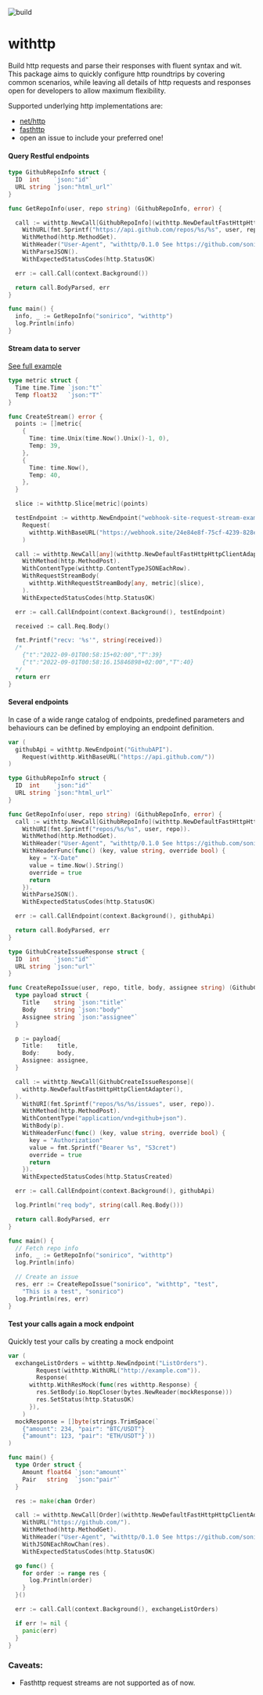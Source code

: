 ![build](https://github.com/sonirico/withttp/actions/workflows/go.yml/badge.svg)

# withttp

Build http requests and parse their responses with fluent syntax and wit. This package aims
to quickly configure http roundtrips by covering common scenarios, while leaving all details
of http requests and responses open for developers to allow maximum flexibility.

Supported underlying http implementations are:

 - [net/http](https://pkg.go.dev/net/http)
 - [fasthttp](https://pkg.go.dev/github.com/valyala/fasthttp)
 - open an issue to include your preferred one!

#### Query Restful endpoints

```go
type GithubRepoInfo struct {
  ID  int    `json:"id"`
  URL string `json:"html_url"`
}

func GetRepoInfo(user, repo string) (GithubRepoInfo, error) {

  call := withttp.NewCall[GithubRepoInfo](withttp.NewDefaultFastHttpHttpClientAdapter()).
    WithURL(fmt.Sprintf("https://api.github.com/repos/%s/%s", user, repo)).
    WithMethod(http.MethodGet).
    WithHeader("User-Agent", "withttp/0.1.0 See https://github.com/sonirico/withttp", false).
    WithParseJSON().
    WithExpectedStatusCodes(http.StatusOK)

  err := call.Call(context.Background())

  return call.BodyParsed, err
}

func main() {
  info, _ := GetRepoInfo("sonirico", "withttp")
  log.Println(info)
}
```

#### Stream data to server

[See full example](https://github.com/sonirico/withttp/blob/main/examples/request_stream/main.go)

```go
type metric struct {
  Time time.Time `json:"t"`
  Temp float32   `json:"T"`
}

func CreateStream() error {
  points := []metric{
    {
      Time: time.Unix(time.Now().Unix()-1, 0),
      Temp: 39,
    },
    {
      Time: time.Now(),
      Temp: 40,
    },
  }

  slice := withttp.Slice[metric](points)

  testEndpoint := withttp.NewEndpoint("webhook-site-request-stream-example").
    Request(
      withttp.WithBaseURL("https://webhook.site/24e84e8f-75cf-4239-828e-8bed244c0afb"),
    )

  call := withttp.NewCall[any](withttp.NewDefaultFastHttpHttpClientAdapter()).
    WithMethod(http.MethodPost).
    WithContentType(withttp.ContentTypeJSONEachRow).
    WithRequestStreamBody(
      withttp.WithRequestStreamBody[any, metric](slice),
    ).
    WithExpectedStatusCodes(http.StatusOK)

  err := call.CallEndpoint(context.Background(), testEndpoint)

  received := call.Req.Body()

  fmt.Printf("recv: '%s'", string(received))
  /*
    {"t":"2022-09-01T00:58:15+02:00","T":39}
    {"t":"2022-09-01T00:58:16.15846898+02:00","T":40}
  */
  return err
}
```

#### Several endpoints

In case of a wide range catalog of endpoints, predefined parameters and behaviours can be
defined by employing an endpoint definition.

```go
var (
  githubApi = withttp.NewEndpoint("GithubAPI").
    Request(withttp.WithBaseURL("https://api.github.com/"))
)

type GithubRepoInfo struct {
  ID  int    `json:"id"`
  URL string `json:"html_url"`
}

func GetRepoInfo(user, repo string) (GithubRepoInfo, error) {
  call := withttp.NewCall[GithubRepoInfo](withttp.NewDefaultFastHttpHttpClientAdapter()).
    WithURI(fmt.Sprintf("repos/%s/%s", user, repo)).
    WithMethod(http.MethodGet).
    WithHeader("User-Agent", "withttp/0.1.0 See https://github.com/sonirico/withttp", false).
    WithHeaderFunc(func() (key, value string, override bool) {
      key = "X-Date"
      value = time.Now().String()
      override = true
      return
    }).
    WithParseJSON().
    WithExpectedStatusCodes(http.StatusOK)

  err := call.CallEndpoint(context.Background(), githubApi)

  return call.BodyParsed, err
}

type GithubCreateIssueResponse struct {
  ID  int    `json:"id"`
  URL string `json:"url"`
}

func CreateRepoIssue(user, repo, title, body, assignee string) (GithubCreateIssueResponse, error) {
  type payload struct {
    Title    string `json:"title"`
    Body     string `json:"body"`
    Assignee string `json:"assignee"`
  }

  p := payload{
    Title:    title,
    Body:     body,
    Assignee: assignee,
  }

  call := withttp.NewCall[GithubCreateIssueResponse](
    withttp.NewDefaultFastHttpHttpClientAdapter(),
  ).
    WithURI(fmt.Sprintf("repos/%s/%s/issues", user, repo)).
    WithMethod(http.MethodPost).
    WithContentType("application/vnd+github+json").
    WithBody(p).
    WithHeaderFunc(func() (key, value string, override bool) {
      key = "Authorization"
      value = fmt.Sprintf("Bearer %s", "S3cret")
      override = true
      return
    }).
    WithExpectedStatusCodes(http.StatusCreated)

  err := call.CallEndpoint(context.Background(), githubApi)

  log.Println("req body", string(call.Req.Body()))

  return call.BodyParsed, err
}

func main() {
  // Fetch repo info
  info, _ := GetRepoInfo("sonirico", "withttp")
  log.Println(info)

  // Create an issue
  res, err := CreateRepoIssue("sonirico", "withttp", "test",
    "This is a test", "sonirico")
  log.Println(res, err)
}
```

#### Test your calls again a mock endpoint

Quickly test your calls by creating a mock endpoint

```go
var (
  exchangeListOrders = withttp.NewEndpoint("ListOrders").
        Request(withttp.WithURL("http://example.com")).
        Response(
      withttp.WithResMock(func(res withttp.Response) {
        res.SetBody(io.NopCloser(bytes.NewReader(mockResponse)))
        res.SetStatus(http.StatusOK)
      }),
    )
  mockResponse = []byte(strings.TrimSpace(`
    {"amount": 234, "pair": "BTC/USDT"}
    {"amount": 123, "pair": "ETH/USDT"}`))
)

func main() {
  type Order struct {
    Amount float64 `json:"amount"`
    Pair   string  `json:"pair"`
  }

  res := make(chan Order)

  call := withttp.NewCall[Order](withttp.NewDefaultFastHttpHttpClientAdapter()).
    WithURL("https://github.com/").
    WithMethod(http.MethodGet).
    WithHeader("User-Agent", "withttp/0.1.0 See https://github.com/sonirico/withttp", false).
    WithJSONEachRowChan(res).
    WithExpectedStatusCodes(http.StatusOK)

  go func() {
    for order := range res {
      log.Println(order)
    }
  }()

  err := call.Call(context.Background(), exchangeListOrders)

  if err != nil {
    panic(err)
  }
}
```

### Caveats:

- Fasthttp request streams are not supported as of now.